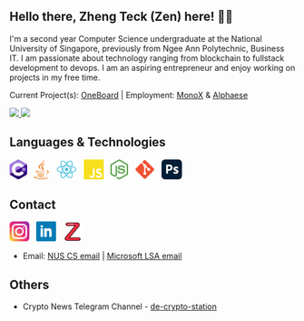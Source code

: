 ## Hello there, Zheng Teck (Zen) here! 👋🏼

I'm a second year Computer Science undergraduate at the National University of Singapore, previously from Ngee Ann Polytechnic, Business IT. I am passionate about technology ranging from blockchain to fullstack development to devops. I am an aspiring entrepreneur and enjoy working on projects in my free time.

Current Project(s): [OneBoard](https://www.notion.so/OneBoard-de636bf19ff84cde83d7fff0104f2e7b) | Employment: [MonoX](https://monox.finance/) & [Alphaese](http://alphaese.com/)

<p align="left">
<a href="https://github.com/AVS1508">
  <img height="180em" src="https://github-readme-stats-eight-theta.vercel.app/api?username=laughingkid-sg&show_icons=true&include_all_commits=true&count_private=true"/>
  <img height="180em" src="https://github-readme-stats-eight-theta.vercel.app/api/top-langs/?username=laughingkid-sg&layout=compact&langs_count=8"/>
</a>
</p>

## Languages & Technologies

<p align="left">
  <a href="https://docs.microsoft.com/en-us/dotnet/csharp/" title="c-sharp"><img src="svgs/c-sharp.svg" height="35" width="auto" /></a>
  &nbsp;
  <a href="https://www.java.com/en/" title="Java"><img src="svgs/java.svg" height="35" width="auto" /></a>
  &nbsp;
  <a href="https://reactjs.org" title="React"><img src="svgs/react.svg" height="35" width="auto" /></a>
  &nbsp;
  <a href="https://www.javascript.com/" title="Javascript"><img src="svgs/javascript.svg" height="35" width="auto" /></a>
  &nbsp;
  <a href="https://nodejs.org/en/" title="Node.js"><img src="svgs/nodejs.svg" height="35" width="auto" /></a>
  &nbsp;
  <a href="https://git-scm.com" title="Git"><img src="svgs/git.svg" height="35" width="auto" /></a>
  &nbsp;
  <a href="https://www.adobe.com/products/photoshop.html" title="Adobe Photoshop"><img src="svgs/photoshop.svg" height="35" width="auto" /></a>
</p>

## Contact
<p align="left">
  <a href="https://www.instagram.com/laughingkid_/" title="c-sharp"><img src="svgs/insta.svg" height="35" width="auto" /></a>
  &nbsp;
  <a href="https://www.linkedin.com/in/gohzhengteck/" title="LinkedIn"><img src="svgs/linkedin.svg" height="35" width="auto" /></a>
  &nbsp;
  <a href="https://zhengteck.me/" title="website"><img src="svgs/z.svg" height="35" width="auto" /></a>
</p>

- Email: [NUS CS email](mailto:zhengt@comp.nus.edu.sg) | [Microsoft LSA email](mailto:zhengteck.goh@studentambassadors.com)

## Others
- Crypto News Telegram Channel - [de-crypto-station](https://t.me/decryptostation)

<!--
**laughingkid-sg/laughingkid-sg** is a ✨ _special_ ✨ repository because its `README.md` (this file) appears on your GitHub profile.

Here are some ideas to get you started:

- 🔭 I’m currently working on ...
- 🌱 I’m currently learning ...
- 👯 I’m looking to collaborate on ...
- 🤔 I’m looking for help with ...
- 💬 Ask me about ...
- 📫 How to reach me: ...
- 😄 Pronouns: ...
- ⚡ Fun fact: ...
-->
